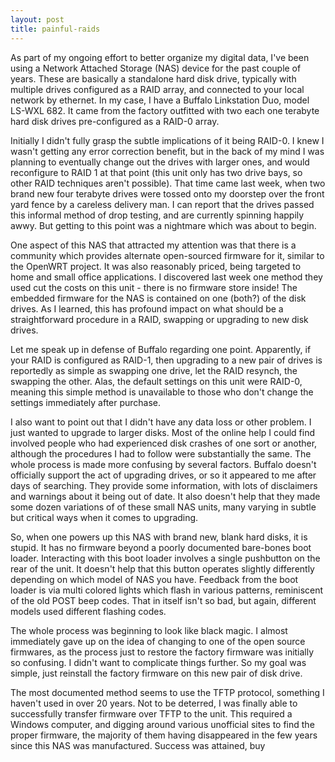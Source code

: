 ```yaml
---
layout: post
title: painful-raids
---
```


As part of my ongoing effort to better organize my digital data, I've been using a Network Attached Storage (NAS) device for the past couple of years.  These are basically a standalone hard disk drive, typically with multiple drives configured as a RAID array, and connected to your local network by ethernet.  In my case, I have a Buffalo Linkstation Duo, model LS-WXL 682.  It came from the factory outfitted with two each one terabyte hard disk drives pre-configured as a RAID-0 array.

Initially I didn't fully grasp the subtle implications of it being RAID-0.  I knew I wasn't getting any error correction benefit, but in the back of my mind I was planning to eventually change out the drives with larger ones, and would reconfigure to RAID 1 at that point (this unit only has two drive bays, so other RAID techniques aren't possible). That time came last week, when two brand new four terabyte drives were tossed onto my doorstep over the front yard fence by a careless delivery man.  I can report that the drives passed this informal method of drop testing, and are currently spinning happily awwy. But getting to this point was a nightmare which was about to begin. 

One aspect of this NAS that attracted my attention was that there is a community which provides alternate open-sourced firmware for it, similar to the OpenWRT project. It was also reasonably priced, being targeted to home and small office applications.  I discovered last week one method they used cut the costs on this unit - there is no firmware store inside!  The embedded firmware for the NAS is contained on one (both?) of the disk drives. As I learned, this has profound impact on what should be a straightforward procedure in a RAID, swapping or upgrading to new disk drives. 

Let me speak up in defense of Buffalo regarding one point.  Apparently, if your RAID is configured as RAID-1, then upgrading to a new pair of drives is reportedly as simple as swapping one drive, let the RAID resynch, the swapping the other.  Alas, the default settings on this unit were RAID-0, meaning this simple method is unavailable to those who don't change the settings immediately after purchase. 

I also want to point out that I didn't have any data loss or other problem.  I just wanted to upgrade to larger disks. Most of the online help I could find involved people who had experienced disk crashes of one sort or another, although the procedures I had to follow were substantially the same.  The whole process is made more confusing by several factors.  Buffalo doesn't officially support the act of upgrading drives, or so it appeared to me after days of searching.  They provide some information, with lots of disclaimers and warnings about it being out of date.  It also doesn't help that they made some dozen variations of of these small NAS units, many varying in subtle but critical ways when it comes to upgrading.  

So, when one powers up this NAS with brand new, blank hard disks, it is stupid.  It has no firmware beyond a poorly documented bare-bones boot loader.  Interacting with this boot loader involves a single pushbutton on the rear of the unit.  It doesn't help that this button operates slightly differently depending on which model of NAS you have.  Feedback from the boot loader is via multi colored lights which flash in various patterns, reminiscent of the old POST beep codes.  That in itself isn't so bad, but again, different models used different flashing codes.

The whole process was beginning to look  like black magic. I almost immediately gave up on the idea of changing to one of the open source firmwares, as the process just to restore the factory firmware was initially so confusing.  I didn't want to complicate things further.  So my goal was simple, just reinstall the factory firmware on this new pair of disk drive. 

The most documented method seems to use the TFTP protocol, something I haven't used in over 20 years.  Not to be deterred, I was finally able to successfully transfer firmware over TFTP to the unit. This required a Windows computer, and digging around various unofficial sites to find the proper firmware, the majority of them having disappeared in the few years since this NAS was manufactured. Success was attained, buy



